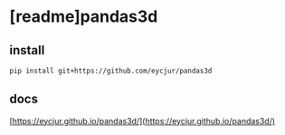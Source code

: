 # [readme]pandas3d

## install
```bash
pip install git+https://github.com/eycjur/pandas3d
```

## docs
[https://eycjur.github.io/pandas3d/](https://eycjur.github.io/pandas3d/)
